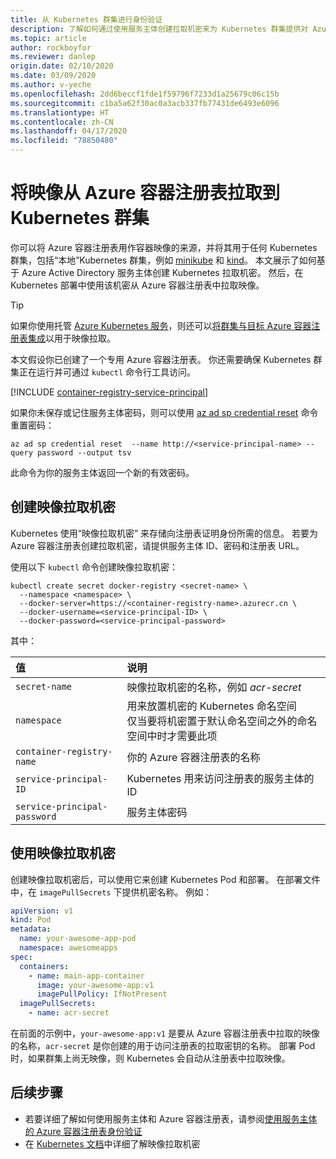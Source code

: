 ```yaml
---
title: 从 Kubernetes 群集进行身份验证
description: 了解如何通过使用服务主体创建拉取机密来为 Kubernetes 群集提供对 Azure 容器注册表中映像的访问权限。
ms.topic: article
author: rockboyfor
ms.reviewer: danlep
origin.date: 02/10/2020
ms.date: 03/09/2020
ms.author: v-yeche
ms.openlocfilehash: 2dd6beccf1fde1f59796f7233d1a25679c06c15b
ms.sourcegitcommit: c1ba5a62f30ac0a3acb337fb77431de6493e6096
ms.translationtype: HT
ms.contentlocale: zh-CN
ms.lasthandoff: 04/17/2020
ms.locfileid: "78850480"
---
```

# <a name="pull-images-from-an-azure-container-registry-to-a-kubernetes-cluster"></a>将映像从 Azure 容器注册表拉取到 Kubernetes 群集

你可以将 Azure 容器注册表用作容器映像的来源，并将其用于任何 Kubernetes 群集，包括“本地”Kubernetes 群集，例如 [minikube](https://minikube.sigs.k8s.io/) 和 [kind](https://kind.sigs.k8s.io/)。 本文展示了如何基于 Azure Active Directory 服务主体创建 Kubernetes 拉取机密。 然后，在 Kubernetes 部署中使用该机密从 Azure 容器注册表中拉取映像。

> [!TIP]
> 如果你使用托管 [Azure Kubernetes 服务](../aks/intro-kubernetes.md)，则还可以[将群集与目标 Azure 容器注册表集成](../aks/cluster-container-registry-integration.md?toc=/container-registry/toc.json&bc=/azure/container-registry/breadcrumb/toc.json)以用于映像拉取。 

本文假设你已创建了一个专用 Azure 容器注册表。 你还需要确保 Kubernetes 群集正在运行并可通过 `kubectl` 命令行工具访问。

[!INCLUDE [container-registry-service-principal](../../includes/container-registry-service-principal.md)]

如果你未保存或记住服务主体密码，则可以使用 [az ad sp credential reset][az-ad-sp-credential-reset] 命令重置密码：

```azurecli
az ad sp credential reset  --name http://<service-principal-name> --query password --output tsv
```

此命令为你的服务主体返回一个新的有效密码。

## <a name="create-an-image-pull-secret"></a>创建映像拉取机密

Kubernetes 使用“映像拉取机密”  来存储向注册表证明身份所需的信息。 若要为 Azure 容器注册表创建拉取机密，请提供服务主体 ID、密码和注册表 URL。 

使用以下 `kubectl` 命令创建映像拉取机密：

```console
kubectl create secret docker-registry <secret-name> \
  --namespace <namespace> \
  --docker-server=https://<container-registry-name>.azurecr.cn \
  --docker-username=<service-principal-ID> \
  --docker-password=<service-principal-password>
```
其中：

| 值 | 说明 |
| :--- | :--- |
| `secret-name` | 映像拉取机密的名称，例如 *acr-secret* |
| `namespace` | 用来放置机密的 Kubernetes 命名空间 <br/> 仅当要将机密置于默认命名空间之外的命名空间中时才需要此项 |
| `container-registry-name` | 你的 Azure 容器注册表的名称 |
| `service-principal-ID` | Kubernetes 用来访问注册表的服务主体的 ID |
| `service-principal-password` | 服务主体密码 |

## <a name="use-the-image-pull-secret"></a>使用映像拉取机密

创建映像拉取机密后，可以使用它来创建 Kubernetes Pod 和部署。 在部署文件中，在 `imagePullSecrets` 下提供机密名称。 例如：

```yaml
apiVersion: v1
kind: Pod
metadata:
  name: your-awesome-app-pod
  namespace: awesomeapps
spec:
  containers:
    - name: main-app-container
      image: your-awesome-app:v1
      imagePullPolicy: IfNotPresent
  imagePullSecrets:
    - name: acr-secret
```

在前面的示例中，`your-awesome-app:v1` 是要从 Azure 容器注册表中拉取的映像的名称，`acr-secret` 是你创建的用于访问注册表的拉取密钥的名称。 部署 Pod 时，如果群集上尚无映像，则 Kubernetes 会自动从注册表中拉取映像。

## <a name="next-steps"></a>后续步骤

* 若要详细了解如何使用服务主体和 Azure 容器注册表，请参阅[使用服务主体的 Azure 容器注册表身份验证](container-registry-auth-service-principal.md)
* 在 [Kubernetes 文档](https://kubernetes.io/docs/concepts/containers/images/#specifying-imagepullsecrets-on-a-pod)中详细了解映像拉取机密

<!-- IMAGES -->

<!-- LINKS - External -->

[acr-scripts-cli]: https://github.com/Azure/azure-docs-cli-python-samples/tree/master/container-registry
[acr-scripts-psh]: https://github.com/Azure/azure-docs-powershell-samples/tree/master/container-registry

<!-- LINKS - Internal -->

[az-ad-sp-credential-reset]: https://docs.azure.cn/cli/ad/sp/credential?view=azure-cli-latest#az-ad-sp-credential-reset

<!-- Update_Description: new article about container registry auth kubernetes -->
<!--NEW.date: 03/09/2020-->